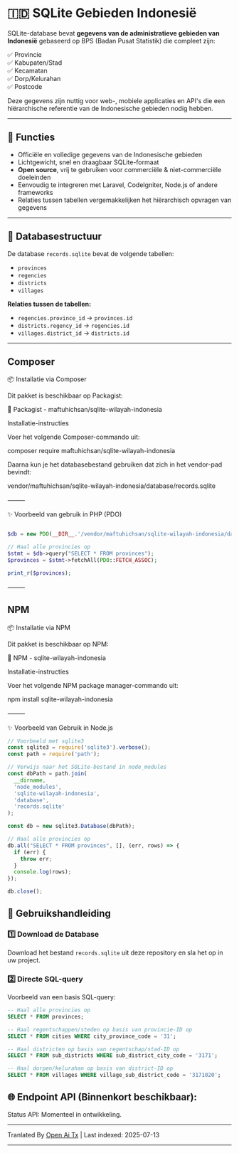 # 🇮🇩 SQLite Gebieden Indonesië

SQLite-database bevat **gegevens van de administratieve gebieden van Indonesië** gebaseerd op BPS (Badan Pusat Statistik) die compleet zijn:

✅ Provincie  
✅ Kabupaten/Stad  
✅ Kecamatan  
✅ Dorp/Kelurahan <br>
✅ Postcode

Deze gegevens zijn nuttig voor web-, mobiele applicaties en API's die een hiërarchische referentie van de Indonesische gebieden nodig hebben.

---

## 🎯 Functies

- Officiële en volledige gegevens van de Indonesische gebieden
- Lichtgewicht, snel en draagbaar SQLite-formaat
- **Open source**, vrij te gebruiken voor commerciële & niet-commerciële doeleinden
- Eenvoudig te integreren met Laravel, CodeIgniter, Node.js of andere frameworks
- Relaties tussen tabellen vergemakkelijken het hiërarchisch opvragen van gegevens

---
## 📂 Databasestructuur

De database `records.sqlite` bevat de volgende tabellen:

- `provinces`
- `regencies`
- `districts`
- `villages`

**Relaties tussen de tabellen:**

- `regencies.province_id` → `provinces.id`
- `districts.regency_id` → `regencies.id`
- `villages.district_id` → `districts.id`

---

## Composer

📦 Installatie via Composer

Dit pakket is beschikbaar op Packagist:

🔗 Packagist - maftuhichsan/sqlite-wilayah-indonesia

Installatie-instructies

Voer het volgende Composer-commando uit:

composer require maftuhichsan/sqlite-wilayah-indonesia

Daarna kun je het databasebestand gebruiken dat zich in het vendor-pad bevindt:

vendor/maftuhichsan/sqlite-wilayah-indonesia/database/records.sqlite


⸻

✨ Voorbeeld van gebruik in PHP (PDO)

```php

$db = new PDO(__DIR__.'/vendor/maftuhichsan/sqlite-wilayah-indonesia/database/records.sqlite');

// Haal alle provincies op
$stmt = $db->query("SELECT * FROM provinces");
$provinces = $stmt->fetchAll(PDO::FETCH_ASSOC);

print_r($provinces);

```
⸻

## NPM

📦 Installatie via NPM

Dit pakket is beschikbaar op NPM:

🔗 NPM - sqlite-wilayah-indonesia

Installatie-instructies

Voer het volgende NPM package manager-commando uit:

npm install sqlite-wilayah-indonesia

⸻

✨ Voorbeeld van Gebruik in Node.js

```javascript
// Voorbeeld met sqlite3
const sqlite3 = require('sqlite3').verbose();
const path = require('path');

// Verwijs naar het SQLite-bestand in node_modules
const dbPath = path.join(
  __dirname,
  'node_modules',
  'sqlite-wilayah-indonesia',
  'database',
  'records.sqlite'
);

const db = new sqlite3.Database(dbPath);

// Haal alle provincies op
db.all("SELECT * FROM provinces", [], (err, rows) => {
  if (err) {
    throw err;
  }
  console.log(rows);
});

db.close();
```
## 🚀 Gebruikshandleiding

### 1️⃣ Download de Database

Download het bestand `records.sqlite` uit deze repository en sla het op in uw project.

### 2️⃣ Directe SQL-query

Voorbeeld van een basis SQL-query:

```sql
-- Haal alle provincies op
SELECT * FROM provinces;

-- Haal regentschappen/steden op basis van provincie-ID op
SELECT * FROM cities WHERE city_province_code = '31';

-- Haal districten op basis van regentschap/stad-ID op
SELECT * FROM sub_districts WHERE sub_district_city_code = '3171';

-- Haal dorpen/kelurahan op basis van district-ID op
SELECT * FROM villages WHERE village_sub_district_code = '3171020';

```
## 🌐 Endpoint API (Binnenkort beschikbaar):

Status API: Momenteel in ontwikkeling.

---

Tranlated By [Open Ai Tx](https://github.com/OpenAiTx/OpenAiTx) | Last indexed: 2025-07-13

---